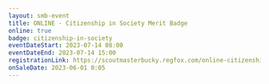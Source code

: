 ```yaml
---
layout: smb-event
title: ONLINE - Citizenship in Society Merit Badge
online: true
badge: citizenship-in-society
eventDateStart: 2023-07-14 08:00
eventDateEnd: 2023-07-14 15:00
registrationLink: https://scoutmasterbucky.regfox.com/online-citizenship-in-society-merit-badge---2023-07-14
onSaleDate: 2023-06-01 0:05
---
```

